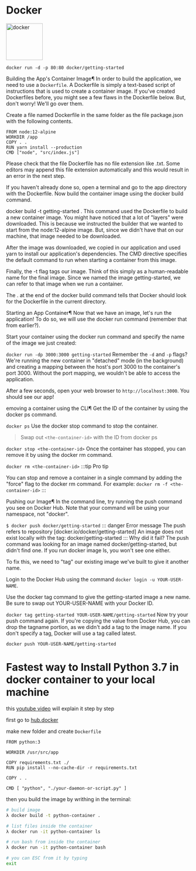# Docker

 <img src="https://devicons.github.io/devicon/devicon.git/icons/docker/docker-original-wordmark.svg" alt="docker" width="100" height="100"/>

`docker run -d -p 80:80 docker/getting-started`

Building the App's Container Image¶
In order to build the application, we need to use a `Dockerfile`. A Dockerfile is simply a text-based script of instructions that is used to create a container image. If you've created Dockerfiles before, you might see a few flaws in the Dockerfile below. But, don't worry! We'll go over them.

Create a file named Dockerfile in the same folder as the file package.json with the following contents.

```docker
FROM node:12-alpine
WORKDIR /app
COPY . .
RUN yarn install --production
CMD ["node", "src/index.js"]
```
Please check that the file Dockerfile has no file extension like .txt. Some editors may append this file extension automatically and this would result in an error in the next step.

If you haven't already done so, open a terminal and go to the app directory with the Dockerfile. Now build the container image using the docker build command.


docker build -t getting-started .
This command used the Dockerfile to build a new container image. You might have noticed that a lot of "layers" were downloaded. This is because we instructed the builder that we wanted to start from the node:12-alpine image. But, since we didn't have that on our machine, that image needed to be downloaded.

After the image was downloaded, we copied in our application and used yarn to install our application's dependencies. The CMD directive specifies the default command to run when starting a container from this image.

Finally, the -t flag tags our image. Think of this simply as a human-readable name for the final image. Since we named the image getting-started, we can refer to that image when we run a container.

The . at the end of the docker build command tells that Docker should look for the Dockerfile in the current directory.

Starting an App Container¶
Now that we have an image, let's run the application! To do so, we will use the docker run command (remember that from earlier?).

Start your container using the docker run command and specify the name of the image we just created:


`docker run -dp 3000:3000 getting-started`
Remember the `-d` and `-p` flags? We're running the new container in "detached" mode (in the background) and creating a mapping between the host's port 3000 to the container's port 3000. Without the port mapping, we wouldn't be able to access the application.

After a few seconds, open your web browser to `http://localhost:3000`. You should see our app!

emoving a container using the CLI¶
Get the ID of the container by using the docker ps command.


`docker ps`
Use the docker stop command to stop the container.


> Swap out `<the-container-id>` with the ID from docker ps


`docker stop <the-container-id>`
Once the container has stopped, you can remove it by using the docker rm command.


`docker rm <the-container-id>`
:::tip Pro tip

You can stop and remove a container in a single command by adding the "force" flag to the docker rm command. For example:
`docker rm -f <the-container-id>`
:::

Pushing our Image¶
In the command line, try running the push command you see on Docker Hub. Note that your command will be using your namespace, not "docker".

`$ docker push docker/getting-started`
::: danger Error message
The push refers to repository [docker.io/docker/getting-started]
An image does not exist locally with the tag: docker/getting-started
:::
Why did it fail? The push command was looking for an image named docker/getting-started, but didn't find one. If you run docker image ls, you won't see one either.

To fix this, we need to "tag" our existing image we've built to give it another name.

Login to the Docker Hub using the command `docker login -u YOUR-USER-NAME`.

Use the docker tag command to give the getting-started image a new name. Be sure to swap out YOUR-USER-NAME with your Docker ID.


`docker tag getting-started YOUR-USER-NAME/getting-started`
Now try your push command again. If you're copying the value from Docker Hub, you can drop the tagname portion, as we didn't add a tag to the image name. If you don't specify a tag, Docker will use a tag called latest.


`docker push YOUR-USER-NAME/getting-started`

# Fastest way to Install Python 3.7 in docker container to your local machine

this [youtube video](https://www.youtube.com/watch?v=SR95WmOSm0c) will explain it step by step

first go to [hub.docker](https://hub.docker.com/_/python)

make new folder and create `Dockerfile`

``` docker
FROM python:3

WORKDIR /usr/src/app

COPY requirements.txt ./
RUN pip install --no-cache-dir -r requirements.txt

COPY . .

CMD [ "python", "./your-daemon-or-script.py" ]
```

then you build the image by writhing in the terminal:

```bash
# build image
λ docker build -t python-container .

# list files inside the container
λ docker run -it python-container ls

# run bash from inside the container
λ docker run -it python-container bash

# you can ESC from it by typing
exit

```